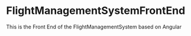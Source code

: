 # FlightManagementSystemFrontEnd
This is the Front End of the FlightManagementSystem based on Angular
